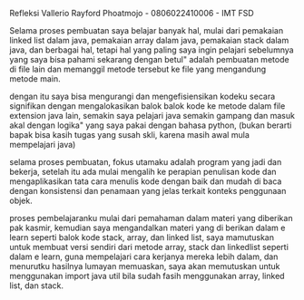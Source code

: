 Refleksi Vallerio Rayford Phoatmojo - 0806022410006 - IMT FSD

Selama proses pembuatan saya belajar banyak hal, mulai dari pemakaian linked list dalam java, pemakaian array dalam java, pemakaian stack dalam java, dan berbagai hal, tetapi hal yang paling saya ingin pelajari sebelumnya yang saya bisa pahami sekarang dengan betul" adalah pembuatan metode di file lain dan memanggil metode tersebut ke file yang mengandung metode main.

dengan itu saya bisa mengurangi dan mengefisiensikan kodeku secara signifikan dengan mengalokasikan balok balok kode ke metode dalam file extension java lain, semakin saya pelajari java semakin gampang dan masuk akal dengan logika" yang saya pakai dengan bahasa python, (bukan berarti bapak bisa kasih tugas yang susah skli, karena masih awal mula mempelajari java)

selama proses pembuatan, fokus utamaku adalah program yang jadi dan bekerja, setelah itu ada mulai mengalih ke perapian penulisan kode dan mengaplikasikan tata cara menulis kode dengan baik dan mudah di baca dengan konsistensi dan penamaan yang jelas terkait konteks penggunaan objek.

proses pembelajaranku mulai dari pemahaman dalam materi yang diberikan pak kasmir, kemudian saya mengandalkan materi yang di berikan dalam e learn seperti balok kode stack, array, dan linked list, saya mamutuskan untuk membuat versi sendiri dari metode array, stack dan linkedlist seperti dalam e learn, guna mempelajari cara kerjanya mereka lebih dalam, dan menurutku hasilnya lumayan memuaskan, saya akan memutuskan untuk menggunakan import java util bila sudah fasih menggunakan array, linked list, dan stack.